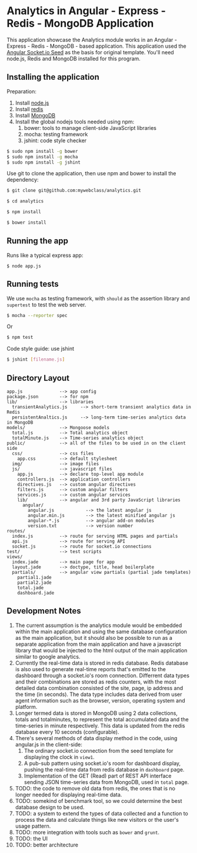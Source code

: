 # Analytics in Angular - Express - Redis - MongoDB Application

This application showcase the Analytics module works in an Angular - Express - Redis - MongoDB - based
application. This application used the [Angular Socket.io Seed](https://github.com/btford/angular-socket-io-seed)
as the basis for original template. You'll need node.js, Redis and MongoDB installed for this program.

## Installing the application

Preparation:
 1. Install [node.js](http://nodejs.org)
 2. Install [redis](http://redis.io)
 3. Install [MongoDB](http://www.mongodb.org)
 4. Install the global nodejs tools needed using npm:
     1. bower: tools to manage client-side JavaScript libraries
     2. mocha: testing framework
     3. jshint: code style checker

```sh
$ sudo npm install -g bower
$ sudo npm install -g mocha
$ sudo npm install -g jshint
```

Use git to clone the application, then use npm and bower to install the dependency:

```sh
$ git clone git@github.com:mywebclass/analytics.git

$ cd analytics

$ npm install

$ bower install
```

## Running the app

Runs like a typical express app:

    $ node app.js

## Running tests

We use `mocha` as testing framework, with `should` as the assertion library and `supertest` to test the web server.

```sh
$ mocha --reporter spec
```

Or

```sh
$ npm test
```

Code style guide: use jshint

```sh
$ jshint [filename.js]
```

## Directory Layout

    app.js              --> app config
    package.json        --> for npm
    lib/                --> libraries
      transientAnalytics.js     --> short-term transient analytics data in Redis
      persistentAnaltics.js     --> long-term time-series analytics data in MongoDB
    models/             --> Mongoose models
      total.js          --> Total analytics object
      totalMinute.js    --> Time-series analytics object
    public/             --> all of the files to be used in on the client side
      css/              --> css files
        app.css         --> default stylesheet
      img/              --> image files
      js/               --> javascript files
        app.js          --> declare top-level app module
        controllers.js  --> application controllers
        directives.js   --> custom angular directives
        filters.js      --> custom angular filters
        services.js     --> custom angular services
        lib/            --> angular and 3rd party JavaScript libraries
          angular/
            angular.js            --> the latest angular js
            angular.min.js        --> the latest minified angular js
            angular-*.js          --> angular add-on modules
            version.txt           --> version number
    routes/
      index.js          --> route for serving HTML pages and partials
      api.js            --> route for serving API
      socket.js         --> route for socket.io connections
    test/               --> test scripts
    views/
      index.jade        --> main page for app
      layout.jade       --> doctype, title, head boilerplate
      partials/         --> angular view partials (partial jade templates)
        partial1.jade
        partial2.jade
        total.jade
        dashboard.jade

## Development Notes

  1. The current assumption is the analytics module would be embedded within the main application and using the same database
     configuration as the main application, but it should also be possible to run as a separate application from the main application
     and have a javascript library that would be injected to the html output of the main application similar to google analytics.
  2. Currently the real-time data is stored in redis database. Redis database is also used to generate real-time reports that's emitted
     to the dashboard through a socket.io's room connection. Differrent data types and their combinations are stored as redis counters,
     with the most detailed data combination consisted of the site, page, ip address and the time (in seconds). The data type includes
     data derived from user agent information such as the browser, version, operating system and platform.
  3. Longer termed data is stored in MongoDB using 2 data collections, totals and totalminutes, to represent the total accumulated
     data and the time-series in minute respectively. This data is updated from the redis database every 10 seconds (configurable).
  4. There's several methods of data display method in the code, using angular.js in the client-side:
      1. The ordinary socket.io connection from the seed template for displaying the clock in `view1`.
      2. A pub-sub pattern using socket.io's room for dashboard display, pushing the real-time data from redis database in `dashboard` page.
      3. Implementation of the GET (Read) part of REST API interface sending JSON time-series data from MongoDB, used in `total` page.
  5. TODO: the code to remove old data from redis, the ones that is no longer needed for displaying real-time data.
  6. TODO: somekind of benchmark tool, so we could determine the best database design to be used.
  7. TODO: a system to extend the types of data collected and a function to process the data and calculate things like new visitors
     or the user's usage pattern.
  8. TODO: more integration with tools such as `bower` and `grunt`.
  9. TODO: the UI
 10. TODO: better architecture
